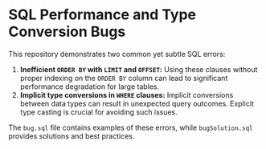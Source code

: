 # SQL Performance and Type Conversion Bugs

This repository demonstrates two common yet subtle SQL errors:

1. **Inefficient `ORDER BY` with `LIMIT` and `OFFSET`:**  Using these clauses without proper indexing on the `ORDER BY` column can lead to significant performance degradation for large tables. 
2. **Implicit type conversions in `WHERE` clauses:**  Implicit conversions between data types can result in unexpected query outcomes.  Explicit type casting is crucial for avoiding such issues.

The `bug.sql` file contains examples of these errors, while `bugSolution.sql` provides solutions and best practices.